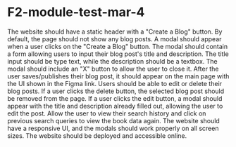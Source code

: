 # F2-module-test-mar-4
The website should have a static header with a "Create a Blog" button. By default, the page should not show any blog posts.
A modal should appear when a user clicks on the "Create a Blog" button. The modal should contain a form allowing users to input their blog post's title and description. The title input should be type text, while the description should be a textbox. The modal should include an "X" button to allow the user to close it.
After the user saves/publishes their blog post, it should appear on the main page with the UI shown in the Figma link.
Users should be able to edit or delete their blog posts. If a user clicks the delete button, the selected blog post should be removed from the page. If a user clicks the edit button, a modal should appear with the title and description already filled out, allowing the user to edit the post.
Allow the user to view their search history and click on previous search queries to view the book data again.
The website should have a responsive UI, and the modals should work properly on all screen sizes.
The website should be deployed and accessible online.
